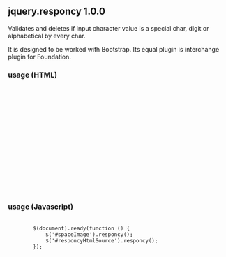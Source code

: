 ## jquery.responcy 1.0.0

Validates and deletes if input character value is a special char, digit or alphabetical by every char.

It is designed to be worked with Bootstrap. Its equal plugin is interchange plugin for Foundation.

### usage (HTML)
<pre lang="html">
	<code>
		<p>
			<img src="" id="spaceImage" data-responcy='{"small":"../public/img/space-small.jpg","medium":"../public/img/space-medium.jpg", "large":"../public/img/space-large.jpg"}'/>
		</p>
		<p>
			<div id="responcyHtmlSource" data-responcy='{"small":"../public/partials/responcy-small.html","medium":"../public/partials/responcy-medium.html", "large":"../public/partials/responcy-large.html"}'></div>
		</p>
	</code>
</pre>

### usage (Javascript)
<pre lang="javascript">
	<code>
		$(document).ready(function () {
			$('#spaceImage').responcy();
			$('#responcyHtmlSource').responcy();
		});
	</code>
</pre>